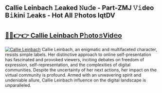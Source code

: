 ## Callie Leinbach 𝙻eaked 𝙽u𝚍e - Part-ZMJ 𝚅𝚒deo B𝚒kini 𝙻eaks - Hot All 𝙿hotos IqtDV

# <h2><a href="http://ld3zoh.urlbe.top/?page=Callie+Leinbach">🔗🔗👉👉 Callie Leinbach P𝚑oto𝚜Vid𝚎o</a></h2>

[![Callie Leinbach](https://i.imgur.com/eBuTRDB.gif)](http://ld3zoh.urlbe.top/?page=Callie+Leinbach)
Callie Leinbach, an enigmatic and multifaceted character, resists simple labels. Her distinctive approach to online self-presentation has fascinated and provoked viewers, inciting debates on freedom of expression, self-representation, and the complexities of digital communities. Despite the uncertainty of her next actions, her impact on the virtual community is profound. Armed with an unwavering spirit and undeniable allure, Callie Leinbach influence on the digital landscape is unparalleled.
